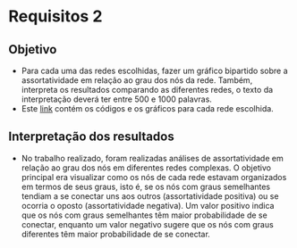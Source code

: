 # Requisitos 2

## Objetivo
- Para cada uma das redes escolhidas, fazer um gráfico bipartido sobre a assortatividade em relação ao grau dos nós da rede. Também, interpreta os resultados comparando as diferentes
redes, o texto da interpretação deverá ter entre 500 e 1000 palavras.
- Este [link](https://github.com/EmanoelBatista/Algoritmos_Estruturas_Dados_2/blob/main/U2T2/Requisito_02/requisitos_02.ipynb) contém os códigos e os gráficos para cada rede escolhida.

## Interpretação dos resultados
- No trabalho realizado, foram realizadas análises de assortatividade em relação ao grau dos nós em diferentes redes complexas. O objetivo principal era visualizar como os nós de cada rede estavam organizados em termos de seus graus, isto é, se os nós com graus semelhantes tendiam a se conectar uns aos outros (assortatividade positiva) ou se ocorria o oposto (assortatividade negativa). Um valor positivo indica que os nós com graus semelhantes têm maior probabilidade de se conectar, enquanto um valor negativo sugere que os nós com graus diferentes têm maior probabilidade de se conectar.
